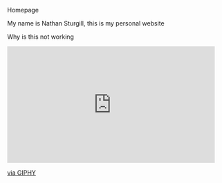 Homepage

My name is Nathan Sturgill, this is my personal website

Why is this not working 


<iframe src="https://giphy.com/embed/jA7rz1xwbkHDi" width="480" height="270" frameBorder="0" class="giphy-embed" allowFullScreen></iframe><p><a href="https://giphy.com/gifs/forums-muthead-mut-jA7rz1xwbkHDi">via GIPHY</a></p>


